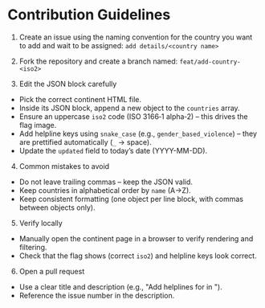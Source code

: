 # Contribution Guidelines

1. Create an issue using the naming convention for the country you want to add and wait to be assigned:
	`add details/<country name>`

2. Fork the repository and create a branch named:
	`feat/add-country-<iso2>`

3. Edit the JSON block carefully
- Pick the correct continent HTML file.
- Inside its JSON block, append a new object to the `countries` array.
- Ensure an uppercase `iso2` code (ISO 3166‑1 alpha‑2) – this drives the flag image.
- Add helpline keys using `snake_case` (e.g., `gender_based_violence`) – they are prettified automatically (`_` → space).
- Update the `updated` field to today’s date (YYYY-MM-DD).

4. Common mistakes to avoid
- Do not leave trailing commas – keep the JSON valid.
- Keep countries in alphabetical order by `name` (A→Z).
- Keep consistent formatting (one object per line block, with commas between objects only).

5. Verify locally
- Manually open the continent page in a browser to verify rendering and filtering.
- Check that the flag shows (correct `iso2`) and helpline keys look correct.

6. Open a pull request
- Use a clear title and description (e.g., "Add helplines for <Country> in <Continent>").
- Reference the issue number in the description.